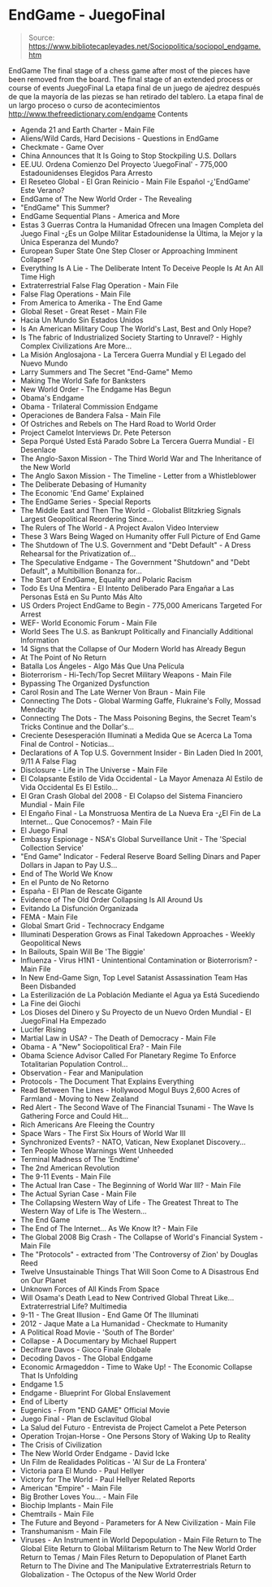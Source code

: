 # EndGame - JuegoFinal

> Source: https://www.bibliotecapleyades.net/Sociopolitica/sociopol_endgame.htm

EndGame
The final stage of a chess game after most of the pieces have been removed from the board. The final stage of an extended process or course of events
JuegoFinal
La etapa final de un juego de ajedrez después de que la mayoría de las piezas se han retirado del tablero. La etapa final de un largo proceso
o curso de acontecimientos
http://www.thefreedictionary.com/endgame
Contents
- Agenda 21 and Earth Charter - Main File
- Aliens/Wild Cards, Hard Decisions - Questions in EndGame
- Checkmate - Game Over
- China Announces that It Is Going to Stop Stockpiling U.S. Dollars
- EE.UU. Ordena Comienzo Del Proyecto 'JuegoFinal' - 775,000 Estadounidenses Elegidos Para Arresto
- El Reseteo Global - El Gran Reinicio - Main File
Español
-¿'EndGame' Este Verano?
- EndGame of The New World Order - The Revealing
- "EndGame" This Summer?
- EndGame Sequential Plans - America and More
- Estas 3 Guerras Contra la Humanidad Ofrecen una Imagen Completa del Juego Final
-¿Es un Golpe Militar Estadounidense la Última, la Mejor y la Única Esperanza del Mundo?
- European Super State One Step Closer or Approaching Imminent Collapse?
- Everything Is A Lie - The Deliberate Intent To Deceive People Is At An All Time High
- Extraterrestrial False Flag Operation - Main File
- False Flag Operations - Main File
- From America to Amerika - The End Game
- Global Reset - Great Reset - Main File
- Hacia Un Mundo Sin Estados Unidos
- Is An American Military Coup The World's Last, Best and Only Hope?
- Is The fabric of Industrialized Society Starting to Unravel? - Highly Complex Civilizations Are More...
- La Misión Anglosajona - La Tercera Guerra Mundial y El Legado del Nuevo Mundo
- Larry Summers and The Secret "End-Game" Memo
- Making The World Safe for Banksters
- New World Order - The Endgame Has Begun
- Obama's Endgame
- Obama - Trilateral Commission Endgame
- Operaciones de Bandera Falsa - Main File
- Of Ostriches and Rebels on The Hard Road to World Order
- Project Camelot Interviews Dr. Pete Peterson
- Sepa Porqué Usted Está Parado Sobre La Tercera Guerra Mundial - El Desenlace
- The Anglo-Saxon Mission - The Third World War and The Inheritance of the New World
- The Anglo Saxon Mission - The Timeline - Letter from a Whistleblower
- The Deliberate Debasing of Humanity
- The Economic 'End Game' Explained
- The EndGame Series - Special Reports
- The Middle East and Then The World - Globalist Blitzkrieg Signals Largest Geopolitical Reordering Since...
- The Rulers of The World - A Project Avalon Video Interview
- These 3 Wars Being Waged on Humanity offer Full Picture of End Game
- The Shutdown of The U.S. Government and "Debt Default" - A Dress Rehearsal for the Privatization of...
- The Speculative Endgame - The Government "Shutdown" and "Debt Default", a Multibillion Bonanza for...
- The Start of EndGame, Equality and Polaric Racism
- Todo Es Una Mentira - El Intento Deliberado Para Engañar a Las Personas Está en Su Punto Más Alto
- US Orders Project EndGame to Begin - 775,000 Americans Targeted For Arrest
- WEF- World Economic Forum - Main File
- World Sees The U.S. as Bankrupt Politically and Financially
Additional Information
- 14 Signs that the Collapse of Our Modern World has Already Begun
- At The Point of No Return
- Batalla Los Ángeles - Algo Más Que Una Película
- Bioterrorism - Hi-Tech/Top Secret Military Weapons - Main File
- Bypassing The Organized Dysfunction
- Carol Rosin and The Late Werner Von Braun - Main File
- Connecting The Dots - Global Warming Gaffe, Flukraine's Folly, Mossad Mendacity
- Connecting The Dots - The Mass Poisoning Begins, the Secret Team's Tricks Continue and the Dollar's...
- Creciente Desesperación Illuminati a Medida Que se Acerca La Toma Final de Control - Noticias...
- Declarations of A Top U.S. Government Insider - Bin Laden Died In 2001, 9/11 A False Flag
- Disclosure - Life in The Universe - Main File
- El Colapsante Estilo de Vida Occidental - La Mayor Amenaza Al Estilo de Vida Occidental Es El Estilo...
- El Gran Crash Global del 2008 - El Colapso del Sistema Financiero Mundial - Main File
- El Engaño Final - La Monstruosa Mentira de La Nueva Era
-¿El Fin de La Internet... Que Conocemos? - Main File
- El Juego Final
- Embassy Espionage - NSA's Global Surveillance Unit - The 'Special Collection Service'
- "End Game" Indicator - Federal Reserve Board Selling Dinars and Paper Dollars in Japan to Pay U.S...
- End of The World We Know
- En el Punto de No Retorno
- España - El Plan de Rescate Gigante
- Evidence of The Old Order Collapsing Is All Around Us
- Evitando La Disfunción Organizada
- FEMA - Main File
- Global Smart Grid - Technocracy Endgame
- Illuminati Desperation Grows as Final Takedown Approaches - Weekly Geopolitical News
- In Bailouts, Spain Will Be 'The Biggie'
- Influenza - Virus H1N1 - Unintentional Contamination or Bioterrorism? - Main File
- In New End-Game Sign, Top Level Satanist Assassination Team Has Been Disbanded
- La Esterilización de La Población Mediante el Agua ya Está Sucediendo
- La Fine dei Giochi
- Los Dioses del Dinero y Su Proyecto de un Nuevo Orden Mundial - El JuegoFinal Ha Empezado
- Lucifer Rising
- Martial Law in USA? - The Death of Democracy - Main File
- Obama - A "New" Sociopolitical Era? - Main File
- Obama Science Advisor Called For Planetary Regime To Enforce Totalitarian Population Control...
- Observation - Fear and Manipulation
- Protocols - The Document That Explains Everything
- Read Between The Lines - Hollywood Mogul Buys 2,600 Acres of Farmland - Moving to New Zealand
- Red Alert - The Second Wave of The Financial Tsunami - The Wave Is Gathering Force and Could Hit...
- Rich Americans Are Fleeing the Country
- Space Wars - The First Six Hours of World War III
- Synchronized Events? - NATO, Vatican, New Exoplanet Discovery...
- Ten People Whose Warnings Went Unheeded
- Terminal Madness of The 'Endtime'
- The 2nd American Revolution
- The 9-11 Events - Main File
- The Actual Iran Case - The Beginning of World War III? - Main File
- The Actual Syrian Case - Main File
- The Collapsing Western Way of Life - The Greatest Threat to The Western Way of Life is The Western...
- The End Game
- The End of The Internet... As We Know It? - Main File
- The Global 2008 Big Crash - The Collapse of World's Financial System - Main File
- The "Protocols" - extracted from 'The Controversy of Zion' by Douglas Reed
- Twelve Unsustainable Things That Will Soon Come to A Disastrous End on Our Planet
- Unknown Forces of All Kinds From Space
- Will Osama's Death Lead to New Contrived Global Threat Like... Extraterrestrial Life?
Multimedia
- 9-11 - The Great Illusion - End Game Of The Illuminati
- 2012 - Jaque Mate a La Humanidad - Checkmate to Humanity
- A Political Road Movie - 'South of The Border'
- Collapse - A Documentary by Michael Ruppert
- Decifrare Davos - Gioco Finale Globale
- Decoding Davos - The Global Endgame
- Economic Armageddon - Time to Wake Up! - The Economic Collapse That Is Unfolding
- Endgame 1.5
- Endgame - Blueprint For Global Enslavement
- End of Liberty
- Eugenics - From "END GAME" Official Movie
- Juego Final - Plan de Esclavitud Global
- La Salud del Futuro - Entrevista de Project Camelot a Pete Peterson
- Operation Trojan-Horse - One Persons Story of Waking Up to Reality
- The Crisis of Civilization
- The New World Order Endgame - David Icke
- Un Film de Realidades Politicas - 'Al Sur de La Frontera'
- Victoria para El Mundo - Paul Hellyer
- Victory for The World - Paul Hellyer
Related Reports
- American "Empire" - Main File
- Big Brother Loves You... - Main File
- Biochip Implants - Main File
- Chemtrails - Main File
- The Future and Beyond - Parameters for A New Civilization - Main File
- Transhumanism - Main File
- Viruses - An Instrument in World Depopulation - Main File
Return to The Global Elite
Return to Global Militarism
Return to The New World Order
Return to Temas / Main Files
Return to Depopulation of Planet Earth
Return to The Divine and The Manipulative Extraterrestrials
Return to Globalization - The Octopus of the New World Order
